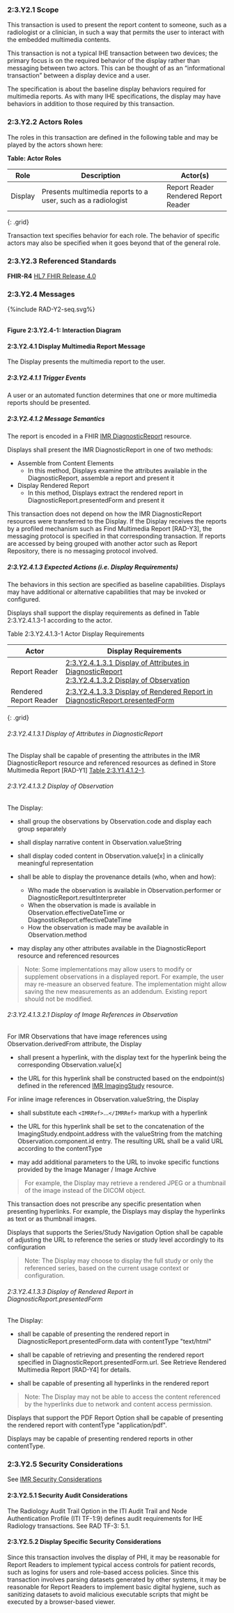 ### 2:3.Y2.1 Scope

This transaction is used to present the report content to someone, such as a radiologist or a clinician, in such a way that permits the user to interact with the embedded multimedia contents.

This transaction is not a typical IHE transaction between two devices; the primary focus is on the required behavior of the display rather than messaging between two actors. This can be thought of as an “informational transaction” between a display device and a user.

The specification is about the baseline display behaviors required for multimedia reports. As with many IHE specifications, the display may have behaviors in addition to those required by this transaction.

### 2:3.Y2.2 Actors Roles

The roles in this transaction are defined in the following table and may be played by the actors shown here:

**Table: Actor Roles**

| Role      | Description                                   | Actor(s)          |
|-----------|-----------------------------------------------|-------------------|
| Display | Presents multimedia reports to a user, such as a radiologist    | Report Reader <br> Rendered Report Reader|
{: .grid}

Transaction text specifies behavior for each role. The behavior of specific actors may also be specified when it goes beyond that of the general role.

### 2:3.Y2.3 Referenced Standards

**FHIR-R4** [HL7 FHIR Release 4.0](http://www.hl7.org/FHIR/R4)

### 2:3.Y2.4 Messages

<div>
{%include RAD-Y2-seq.svg%}
</div>
<br clear="all">

**Figure 2:3.Y2.4-1: Interaction Diagram**

#### 2:3.Y2.4.1 Display Multimedia Report Message
The Display presents the multimedia report to the user.

##### 2:3.Y2.4.1.1 Trigger Events

A user or an automated function determines that one or more multimedia reports should be presented.

##### 2:3.Y2.4.1.2 Message Semantics

The report is encoded in a FHIR [IMR DiagnosticReport](StructureDefinition-imr-diagnosticreport.html) resource.

Displays shall present the IMR DiagnosticReport in one of two methods:

- Assemble from Content Elements
    - In this method, Displays examine the attributes available in the DiagnosticReport, assemble a report and present it
- Display Rendered Report
    - In this method, Displays extract the rendered report in DiagnosticReport.presentedForm and present it

This transaction does not depend on how the IMR DiagnosticReport resources were transferred to the Display. If the Display receives the reports by a profiled mechanism such as Find Multimedia Report [RAD-Y3], the messaging protocol is specified in that corresponding transaction. If reports are accessed by being grouped with another actor such as Report Repository, there is no messaging protocol involved.

##### 2:3.Y2.4.1.3 Expected Actions (i.e. Display Requirements)

The behaviors in this section are specified as baseline capabilities. Displays may have additional or alternative capabilities that may be invoked or configured.

Displays shall support the display requirements as defined in Table 2:3.Y2.4.1.3-1 according to the actor.

Table 2:3.Y2.4.1.3-1 Actor Display Requirements

| Actor | Display Requirements |
|-------|----------------------|
| Report Reader | [2:3.Y2.4.1.3.1 Display of Attributes in DiagnosticReport](#23y24131-display-of-attributes-in-diagnosticreport) <br> [2:3.Y2.4.1.3.2 Display of Observation](#23y24132-display-of-observation) |
| Rendered Report Reader | [2:3.Y2.4.1.3.3 Display of Rendered Report in DiagnosticReport.presentedForm](#23y24133-display-of-rendered-report-in-diagnosticreportpresentedform) |
{: .grid}

###### 2:3.Y2.4.1.3.1 Display of Attributes in DiagnosticReport

The Display shall be capable of presenting the attributes in the IMR DiagnosticReport resource and referenced resources as defined in Store Multimedia Report [RAD-Y1] [Table 2:3.Y1.4.1.2-1](RAD-Y1.html#23y1412-1-attributes-in-diagnostic-report).

###### 2:3.Y2.4.1.3.2 Display of Observation

The Display:

- shall group the observations by Observation.code and display each group separately

- shall display narrative content in Observation.valueString

- shall display coded content in Observation.value[x] in a clinically meaningful representation

- shall be able to display the provenance details (who, when and how):
    - Who made the observation is available in Observation.performer or DiagnosticReport.resultInterpreter
    - When the observation is made is available in Observation.effectiveDateTime or DiagnosticReport.effectiveDateTime
    - How the observation is made may be available in Observation.method

- may display any other attributes available in the DiagnosticReport resource and referenced resources

> Note: Some implementations may allow users to modify or supplement observations in a displayed report. For example, the user may re-measure an observed feature. The implementation might allow saving the new measurements as an addendum. Existing report should not be modified.

###### 2:3.Y2.4.1.3.2.1 Display of Image References in Observation

For IMR Observations that have image references using Observation.derivedFrom attribute, the Display

- shall present a hyperlink, with the display text for the hyperlink being the corresponding Observation.value[x]

- the URL for this hyperlink shall be constructed based on the endpoint(s) defined in the referenced [IMR ImagingStudy]((StructureDefinition-imr-imagingstudy.html)) resource.

For inline image references in Observation.valueString, the Display

- shall substitute each `<IMRRef>`...`</IMRRef>` markup with a hyperlink

- the URL for this hyperlink shall be set to the concatenation of the ImagingStudy.endpoint.address with the valueString from the matching Observation.component.id entry. The resulting URL shall be a valid URL according to the contentType

- may add additional parameters to the URL to invoke specific functions provided by the Image Manager / Image Archive

> For example, the Display may retrieve a rendered JPEG or a thumbnail of the image instead of the DICOM object.

This transaction does not prescribe any specific presentation when presenting hyperlinks. For example, the Displays may display the hyperlinks as text or as thumbnail images.

Displays that supports the Series/Study Navigation Option shall be capable of adjusting the URL to reference the series or study level accordingly to its configuration

> Note: The Display may choose to display the full study or only the referenced series, based on the current usage context or configuration.

###### 2:3.Y2.4.1.3.3 Display of Rendered Report in DiagnosticReport.presentedForm

The Display:

- shall be capable of presenting the rendered report in DiagnosticReport.presentedForm.data with contentType "text/html"

- shall be capable of retrieving and presenting the rendered report specified in DiagnosticReport.presentedForm.url. See Retrieve Rendered Multimedia Report [RAD-Y4] for details.

- shall be capable of presenting all hyperlinks in the rendered report

> Note: The Display may not be able to access the content referenced by the hyperlinks due to network and content access permission.

Displays that support the PDF Report Option shall be capable of presenting the rendered report with contentType "application/pdf".

Displays may be capable of presenting rendered reports in other contentType.

### 2:3.Y2.5 Security Considerations

See [IMR Security Considerations](volume-1.html#security-considerations)

#### 2:3.Y2.5.1 Security Audit Considerations

The Radiology Audit Trail Option in the ITI Audit Trail and Node Authentication Profile (ITI TF-1:9) defines audit requirements for IHE Radiology transactions. See RAD TF-3: 5.1.

#### 2:3.Y2.5.2 Display Specific Security Considerations

Since this transaction involves the display of PHI, it may be reasonable for Report Readers to implement typical access controls for patient records, such as logins for users and role-based access policies. Since this transaction involves parsing datasets generated by other systems, it may be reasonable for Report Readers to implement basic digital hygiene, such as sanitizing datasets to avoid malicious executable scripts that might be executed by a browser-based viewer.